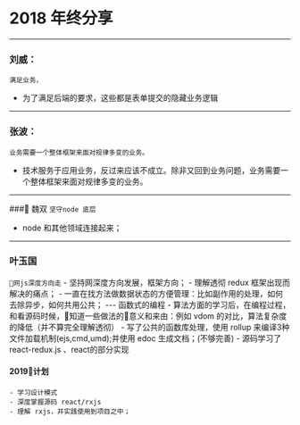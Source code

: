 # 2018 年终分享


----
### 刘威：
`满足业务，`
 - 为了满足后端的要求，这些都是表单提交的隐藏业务逻辑

----

### 张波：
`业务需要一个整体框架来面对规律多变的业务。`
 - 技术服务于应用业务，反过来应该不成立。除非又回到业务问题，业务需要一个整体框架来面对规律多变的业务。


----
### 魏双
`坚守node 底层`
 - node 和其他领域连接起来；

---

### 叶玉国
`网js深度方向走`
    - 坚持网深度方向发展，框架方向；
    - 理解透彻 redux 框架出现而解决的痛点；
    - 一直在找方法做数据状态的方便管理：比如副作用的处理，如何去除异步，如何共用公共； --- 函数式的编程
    - 算法方面的学习后，在编程过程，和看源码时候，知道一些做法的意义和来由：例如 vdom 的对比，算法复杂度的降低（并不算完全理解透彻）
    - 写了公共的函数库处理，使用 rollup 来编译3种文件加载机制(ejs,cmd,umd);并使用 edoc 生成文档；(不够完善)
    - 源码学习了 react-redux.js 、react的部分实现

#### 2019计划
    - 学习设计模式
    - 深度掌握源码 react/rxjs
    - 理解 rxjs，并实践使用到项目之中；